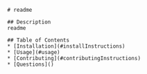 
    
    # readme

    ## Description
    readme

    ## Table of Contents
    * [Installation](#installInstructions)
    * [Usage](#usage)
    * [Contributing](#contributingInstructions)
    * [Questions]()
    
    